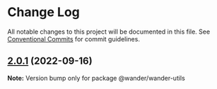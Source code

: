 # Change Log

All notable changes to this project will be documented in this file.
See [Conventional Commits](https://conventionalcommits.org) for commit guidelines.

## [2.0.1](https://github.com/wanderfully/common-plugin/compare/v2.0.0...v2.0.1) (2022-09-16)

**Note:** Version bump only for package @wander/wander-utils
